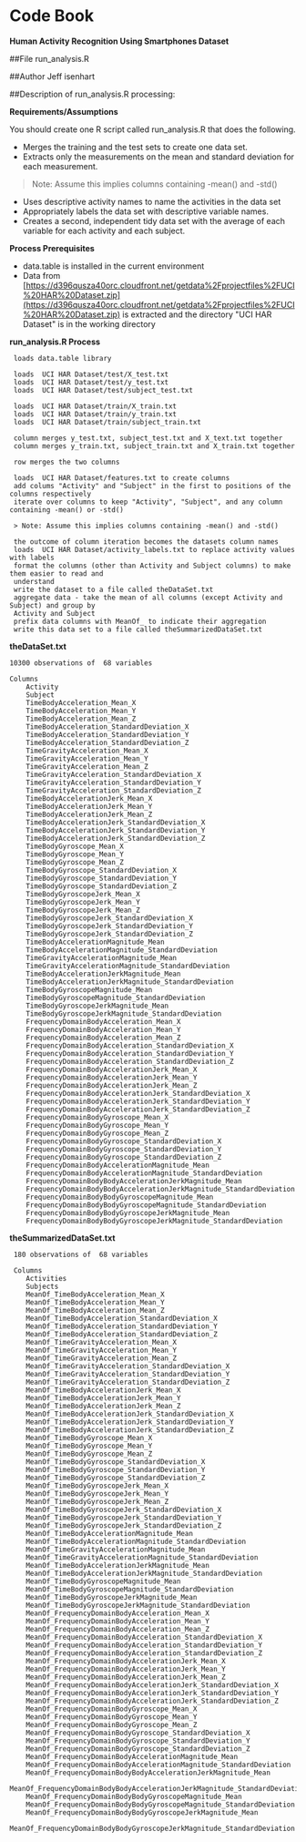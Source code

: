 
Code Book
=====================

**Human Activity Recognition Using Smartphones Dataset**


##File
run_analysis.R

##Author 
Jeff isenhart

##Description of run_analysis.R processing:

**Requirements/Assumptions**

You should create one R script called run_analysis.R that does the following. 
* Merges the training and the test sets to create one data set.
* Extracts only the measurements on the mean and standard deviation for each measurement. 

> Note: Assume this implies columns containing -mean() and -std()

* Uses descriptive activity names to name the activities in the data set
* Appropriately labels the data set with descriptive variable names. 
* Creates a second, independent tidy data set with the average of each variable for each activity and 
each subject. 

**Process Prerequisites**

* data.table is installed in the current environment
* Data from [https://d396qusza40orc.cloudfront.net/getdata%2Fprojectfiles%2FUCI%20HAR%20Dataset.zip](https://d396qusza40orc.cloudfront.net/getdata%2Fprojectfiles%2FUCI%20HAR%20Dataset.zip)
is extracted and the directory "UCI HAR Dataset" is in the working directory
     
**run_analysis.R Process**     

     loads data.table library
     
     loads  UCI HAR Dataset/test/X_test.txt
     loads  UCI HAR Dataset/test/y_test.txt
     loads  UCI HAR Dataset/test/subject_test.txt
     
     loads  UCI HAR Dataset/train/X_train.txt
     loads  UCI HAR Dataset/train/y_train.txt
     loads  UCI HAR Dataset/train/subject_train.txt
     
     column merges y_test.txt, subject_test.txt and X_text.txt together
     column merges y_train.txt, subject_train.txt and X_train.txt together
     
     row merges the two columns
     
     loads  UCI HAR Dataset/features.txt to create columns
     add colums "Activity" and "Subject" in the first to positions of the columns respectively
     iterate over columns to keep "Activity", "Subject", and any column containing -mean() or -std()
     
     > Note: Assume this implies columns containing -mean() and -std()
     
     the outcome of column iteration becomes the datasets column names
     loads  UCI HAR Dataset/activity_labels.txt to replace activity values with labels
     format the columns (other than Activity and Subject columns) to make them easier to read and 
     understand
     write the dataset to a file called theDataSet.txt
     aggregate data - take the mean of all columns (except Activity and Subject) and group by 
     Activity and Subject
     prefix data columns with MeanOf_ to indicate their aggregation
     write this data set to a file called theSummarizedDataSet.txt
     

     
 **theDataSet.txt**
 
 
 	10300 observations of  68 variables
 	
 	Columns
		Activity
		Subject
		TimeBodyAcceleration_Mean_X
		TimeBodyAcceleration_Mean_Y
		TimeBodyAcceleration_Mean_Z
		TimeBodyAcceleration_StandardDeviation_X
		TimeBodyAcceleration_StandardDeviation_Y
		TimeBodyAcceleration_StandardDeviation_Z
		TimeGravityAcceleration_Mean_X
		TimeGravityAcceleration_Mean_Y
		TimeGravityAcceleration_Mean_Z
		TimeGravityAcceleration_StandardDeviation_X
		TimeGravityAcceleration_StandardDeviation_Y
		TimeGravityAcceleration_StandardDeviation_Z
		TimeBodyAccelerationJerk_Mean_X
		TimeBodyAccelerationJerk_Mean_Y
		TimeBodyAccelerationJerk_Mean_Z
		TimeBodyAccelerationJerk_StandardDeviation_X
		TimeBodyAccelerationJerk_StandardDeviation_Y
		TimeBodyAccelerationJerk_StandardDeviation_Z
		TimeBodyGyroscope_Mean_X
		TimeBodyGyroscope_Mean_Y
		TimeBodyGyroscope_Mean_Z
		TimeBodyGyroscope_StandardDeviation_X
		TimeBodyGyroscope_StandardDeviation_Y
		TimeBodyGyroscope_StandardDeviation_Z
		TimeBodyGyroscopeJerk_Mean_X
		TimeBodyGyroscopeJerk_Mean_Y
		TimeBodyGyroscopeJerk_Mean_Z
		TimeBodyGyroscopeJerk_StandardDeviation_X
		TimeBodyGyroscopeJerk_StandardDeviation_Y
		TimeBodyGyroscopeJerk_StandardDeviation_Z
		TimeBodyAccelerationMagnitude_Mean
		TimeBodyAccelerationMagnitude_StandardDeviation
		TimeGravityAccelerationMagnitude_Mean
		TimeGravityAccelerationMagnitude_StandardDeviation
		TimeBodyAccelerationJerkMagnitude_Mean
		TimeBodyAccelerationJerkMagnitude_StandardDeviation
		TimeBodyGyroscopeMagnitude_Mean
		TimeBodyGyroscopeMagnitude_StandardDeviation
		TimeBodyGyroscopeJerkMagnitude_Mean
		TimeBodyGyroscopeJerkMagnitude_StandardDeviation
		FrequencyDomainBodyAcceleration_Mean_X
		FrequencyDomainBodyAcceleration_Mean_Y
		FrequencyDomainBodyAcceleration_Mean_Z
		FrequencyDomainBodyAcceleration_StandardDeviation_X
		FrequencyDomainBodyAcceleration_StandardDeviation_Y
		FrequencyDomainBodyAcceleration_StandardDeviation_Z
		FrequencyDomainBodyAccelerationJerk_Mean_X
		FrequencyDomainBodyAccelerationJerk_Mean_Y
		FrequencyDomainBodyAccelerationJerk_Mean_Z
		FrequencyDomainBodyAccelerationJerk_StandardDeviation_X
		FrequencyDomainBodyAccelerationJerk_StandardDeviation_Y
		FrequencyDomainBodyAccelerationJerk_StandardDeviation_Z
		FrequencyDomainBodyGyroscope_Mean_X
		FrequencyDomainBodyGyroscope_Mean_Y
		FrequencyDomainBodyGyroscope_Mean_Z
		FrequencyDomainBodyGyroscope_StandardDeviation_X
		FrequencyDomainBodyGyroscope_StandardDeviation_Y
		FrequencyDomainBodyGyroscope_StandardDeviation_Z
		FrequencyDomainBodyAccelerationMagnitude_Mean
		FrequencyDomainBodyAccelerationMagnitude_StandardDeviation
		FrequencyDomainBodyBodyAccelerationJerkMagnitude_Mean
		FrequencyDomainBodyBodyAccelerationJerkMagnitude_StandardDeviation
		FrequencyDomainBodyBodyGyroscopeMagnitude_Mean
		FrequencyDomainBodyBodyGyroscopeMagnitude_StandardDeviation
		FrequencyDomainBodyBodyGyroscopeJerkMagnitude_Mean
		FrequencyDomainBodyBodyGyroscopeJerkMagnitude_StandardDeviation
		

**theSummarizedDataSet.txt**
 
     180 observations of  68 variables
     
     Columns
     	Activities
		Subjects
		MeanOf_TimeBodyAcceleration_Mean_X
		MeanOf_TimeBodyAcceleration_Mean_Y
		MeanOf_TimeBodyAcceleration_Mean_Z
		MeanOf_TimeBodyAcceleration_StandardDeviation_X
		MeanOf_TimeBodyAcceleration_StandardDeviation_Y
		MeanOf_TimeBodyAcceleration_StandardDeviation_Z
		MeanOf_TimeGravityAcceleration_Mean_X
		MeanOf_TimeGravityAcceleration_Mean_Y
		MeanOf_TimeGravityAcceleration_Mean_Z
		MeanOf_TimeGravityAcceleration_StandardDeviation_X
		MeanOf_TimeGravityAcceleration_StandardDeviation_Y
		MeanOf_TimeGravityAcceleration_StandardDeviation_Z
		MeanOf_TimeBodyAccelerationJerk_Mean_X
		MeanOf_TimeBodyAccelerationJerk_Mean_Y
		MeanOf_TimeBodyAccelerationJerk_Mean_Z
		MeanOf_TimeBodyAccelerationJerk_StandardDeviation_X
		MeanOf_TimeBodyAccelerationJerk_StandardDeviation_Y
		MeanOf_TimeBodyAccelerationJerk_StandardDeviation_Z
		MeanOf_TimeBodyGyroscope_Mean_X
		MeanOf_TimeBodyGyroscope_Mean_Y
		MeanOf_TimeBodyGyroscope_Mean_Z
		MeanOf_TimeBodyGyroscope_StandardDeviation_X
		MeanOf_TimeBodyGyroscope_StandardDeviation_Y
		MeanOf_TimeBodyGyroscope_StandardDeviation_Z
		MeanOf_TimeBodyGyroscopeJerk_Mean_X
		MeanOf_TimeBodyGyroscopeJerk_Mean_Y
		MeanOf_TimeBodyGyroscopeJerk_Mean_Z
		MeanOf_TimeBodyGyroscopeJerk_StandardDeviation_X
		MeanOf_TimeBodyGyroscopeJerk_StandardDeviation_Y
		MeanOf_TimeBodyGyroscopeJerk_StandardDeviation_Z
		MeanOf_TimeBodyAccelerationMagnitude_Mean
		MeanOf_TimeBodyAccelerationMagnitude_StandardDeviation
		MeanOf_TimeGravityAccelerationMagnitude_Mean
		MeanOf_TimeGravityAccelerationMagnitude_StandardDeviation
		MeanOf_TimeBodyAccelerationJerkMagnitude_Mean
		MeanOf_TimeBodyAccelerationJerkMagnitude_StandardDeviation
		MeanOf_TimeBodyGyroscopeMagnitude_Mean
		MeanOf_TimeBodyGyroscopeMagnitude_StandardDeviation
		MeanOf_TimeBodyGyroscopeJerkMagnitude_Mean
		MeanOf_TimeBodyGyroscopeJerkMagnitude_StandardDeviation
		MeanOf_FrequencyDomainBodyAcceleration_Mean_X
		MeanOf_FrequencyDomainBodyAcceleration_Mean_Y
		MeanOf_FrequencyDomainBodyAcceleration_Mean_Z
		MeanOf_FrequencyDomainBodyAcceleration_StandardDeviation_X
		MeanOf_FrequencyDomainBodyAcceleration_StandardDeviation_Y
		MeanOf_FrequencyDomainBodyAcceleration_StandardDeviation_Z
		MeanOf_FrequencyDomainBodyAccelerationJerk_Mean_X
		MeanOf_FrequencyDomainBodyAccelerationJerk_Mean_Y
		MeanOf_FrequencyDomainBodyAccelerationJerk_Mean_Z
		MeanOf_FrequencyDomainBodyAccelerationJerk_StandardDeviation_X
		MeanOf_FrequencyDomainBodyAccelerationJerk_StandardDeviation_Y
		MeanOf_FrequencyDomainBodyAccelerationJerk_StandardDeviation_Z
		MeanOf_FrequencyDomainBodyGyroscope_Mean_X
		MeanOf_FrequencyDomainBodyGyroscope_Mean_Y
		MeanOf_FrequencyDomainBodyGyroscope_Mean_Z
		MeanOf_FrequencyDomainBodyGyroscope_StandardDeviation_X
		MeanOf_FrequencyDomainBodyGyroscope_StandardDeviation_Y
		MeanOf_FrequencyDomainBodyGyroscope_StandardDeviation_Z
		MeanOf_FrequencyDomainBodyAccelerationMagnitude_Mean
		MeanOf_FrequencyDomainBodyAccelerationMagnitude_StandardDeviation
		MeanOf_FrequencyDomainBodyBodyAccelerationJerkMagnitude_Mean
		MeanOf_FrequencyDomainBodyBodyAccelerationJerkMagnitude_StandardDeviation
		MeanOf_FrequencyDomainBodyBodyGyroscopeMagnitude_Mean
		MeanOf_FrequencyDomainBodyBodyGyroscopeMagnitude_StandardDeviation
		MeanOf_FrequencyDomainBodyBodyGyroscopeJerkMagnitude_Mean
		MeanOf_FrequencyDomainBodyBodyGyroscopeJerkMagnitude_StandardDeviation
     
     